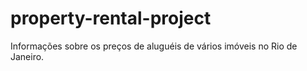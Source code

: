 # property-rental-project
 Informações sobre os preços de aluguéis de vários imóveis no Rio de Janeiro.
